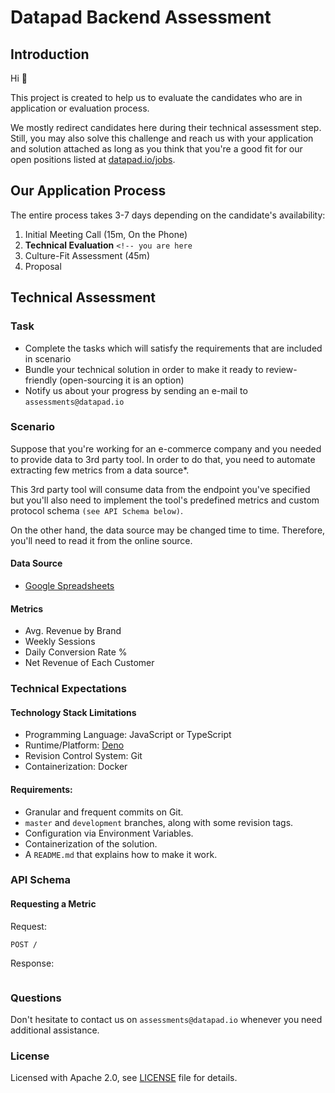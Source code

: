 # Datapad Backend Assessment


## Introduction

Hi 👋

This project is created to help us to evaluate the candidates who are in application or evaluation process.

We mostly redirect candidates here during their technical assessment step. Still, you may also solve this
challenge and reach us with your application and solution attached as long as you think that you're a good
fit for our open positions listed at [datapad.io/jobs](https://datapad.io/jobs).


## Our Application Process

The entire process takes 3-7 days depending on the candidate's availability:

1. Initial Meeting Call (15m, On the Phone)
2. **Technical Evaluation** `<!-- you are here`
3. Culture-Fit Assessment (45m)
4. Proposal


## Technical Assessment

### Task

- Complete the tasks which will satisfy the requirements that are included in scenario
- Bundle your technical solution in order to make it ready to review-friendly (open-sourcing it is an option)
- Notify us about your progress by sending an e-mail to `assessments@datapad.io`


### Scenario

Suppose that you're working for an e-commerce company and you needed to provide data to 3rd party tool. In
order to do that, you need to automate extracting few metrics from a data source*.

This 3rd party tool will consume data from the endpoint you've specified but you'll also need to implement
the tool's predefined metrics and custom protocol schema `(see API Schema below)`.

On the other hand, the data source may be changed time to time. Therefore, you'll need to read it from the
online source.


#### Data Source

- [Google Spreadsheets](https://docs.google.com/spreadsheets/d/1frVzuJCImzpP-zEhSrzuQGV0rUp3mFxV5OfG0z1UZYg/edit?usp=sharing)


#### Metrics

- Avg. Revenue by Brand
- Weekly Sessions
- Daily Conversion Rate % 
- Net Revenue of Each Customer


### Technical Expectations

#### Technology Stack Limitations

- Programming Language: JavaScript or TypeScript
- Runtime/Platform: [Deno](https://deno.land/)
- Revision Control System: Git
- Containerization: Docker


#### Requirements:

- Granular and frequent commits on Git.
- `master` and `development` branches, along with some revision tags.
- Configuration via Environment Variables.
- Containerization of the solution.
- A `README.md` that explains how to make it work.


### API Schema

#### Requesting a Metric

Request:

```http
POST /

```

Response:

```http
```


### Questions

Don't hesitate to contact us on `assessments@datapad.io` whenever you need additional assistance.

### License

Licensed with Apache 2.0, see [LICENSE](LICENSE) file for details.
